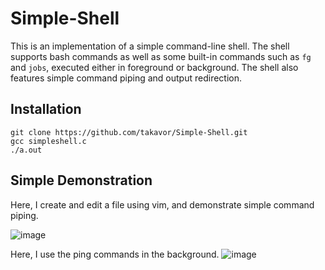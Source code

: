 # Simple-Shell

This is an implementation of a simple command-line shell. The shell supports bash commands as well as some built-in commands such as `fg` and `jobs`, executed either in foreground or background. The shell also features simple command piping and output redirection.

## Installation
```linux
git clone https://github.com/takavor/Simple-Shell.git
gcc simpleshell.c
./a.out
```
## Simple Demonstration
Here, I create and edit a file using vim, and demonstrate simple command piping.

![image](https://user-images.githubusercontent.com/47959146/148694828-dbbaafe6-a354-4e7c-a713-56d2a4aec7aa.png)

Here, I use the ping commands in the background.
![image](https://user-images.githubusercontent.com/47959146/148695390-b5ae2bb8-d88a-420a-8b88-e041f8f7317c.png)









